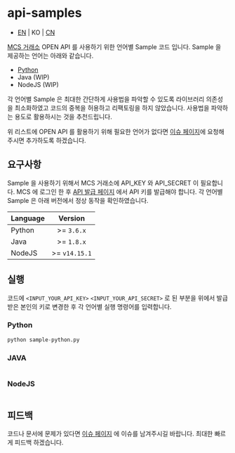 # api-samples

- [EN](../README.md) | KO | [CN](README-CN.md)

[MCS 거래소](https://mycoinstory.com/) OPEN API 를 사용하기 위한 언어별 Sample 코드 입니다. Sample 을 제공하는 언어는 아래와 같습니다.

- [Python](../sample-python.py)
- Java (WIP)
- NodeJS (WIP)

각 언어별 Sample 은 최대한 간단하게 사용법을 파악할 수 있도록 라이브러리 의존성을 최소화하였고 코드의 중복을 허용하고 리팩토링을 하지 않았습니다. 사용법을 파악하는 용도로 활용하시는 것을 추천드립니다.

위 리스트에 OPEN API 를 활용하기 위해 필요한 언어가 없다면 [이슈 페이지](https://github.com/mcs-exchange/api-samples/issues)에 요청해주시면 추가하도록 하겠습니다.

## 요구사항
Sample 을 사용하기 위해서 MCS 거래소에 API_KEY 와 API_SECRET 이 필요합니다. MCS 에 로그인 한 후 [API 발급 페이지](https://mycoinstory.com/account/api) 에서 API 키를 발급해야 합니다.
각 언어별 Sample 은 아래 버전에서 정상 동작을 확인하였습니다.

|Language | Version       |
|---------|:-------------:|
|Python   | >= `3.6.x`    |
|Java     | >= `1.8.x`    |
|NodeJS   | >= `v14.15.1` |

## 실행
코드에 `<INPUT_YOUR_API_KEY>` `<INPUT_YOUR_API_SECRET>` 로 된 부분을 위에서 발급받은 본인의 키로 변경한 후 각 언어별 실행 명령어를 입력합니다.

### Python
```python 
python sample-python.py
```
### JAVA
```java
```
### NodeJS
```nodejs
```

## 피드백
코드나 문서에 문제가 있다면 [이슈 페이지](https://github.com/mcs-exchange/api-samples/issues) 에 이슈를 남겨주시길 바랍니다. 최대한 빠르게 피드백 하겠습니다.
